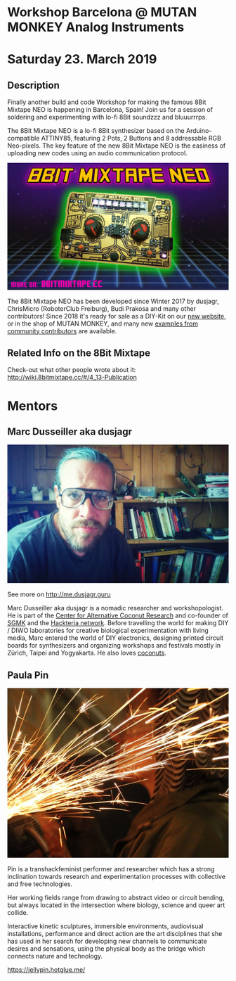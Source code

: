 # Workshop Barcelona @ MUTAN MONKEY Analog Instruments

# Saturday 23. March 2019

## Description 

Finally another build and code Workshop for making the famous 8Bit Mixtape NEO is happening in Barcelona, Spain! Join us for a session of soldering and experimenting with lo-fi 8Bit soundzzz and bluuurrrps.

The 8Bit Mixtape NEO is a lo-fi 8Bit synthesizer based on the Arduino-compatible ATTINY85, featuring 2 Pots, 2 Buttons and 8 addressable RGB Neo-pixels. The key feature of the new 8Bit Mixtape NEO is the easiness of uploading new codes using an audio communication protocol.

![](/images/8Bit-Mixtape_v30_80ies.jpg)

The 8Bit Mixtape NEO has been developed since Winter 2017 by dusjagr, ChrisMicro (RoboterClub Freiburg), Budi Prakosa and many other contributors! Since 2018 it's ready for sale as a DIY-Kit on our [new website](http://neo.8bitmixtape.cc/), or in the shop of MUTAN MONKEY, and many new [examples from community contributors](http://neo.8bitmixtape.cc/mixtape) are available.

## Related Info on the 8Bit Mixtape

Check-out what other people wrote about it:
http://wiki.8bitmixtape.cc/#/4_13-Publication

# Mentors

## Marc Dusseiller aka dusjagr

![dusjagr portrait Kampfbrille](images/ZagrebWorkshop/dusjagr_Kampfbrille.jpg)

See more on http://me.dusjagr.guru

Marc Dusseiller aka dusjagr is a nomadic researcher and workshopologist. He is part of the [Center for Alternative Coconut Research](http://www.randelab.ch/) and co-founder of [SGMK](http://mechatronicart.ch) and the [Hackteria network](http://hackteria.org). Before travelling the world for making DIY / DIWO laboratories for creative biological experimentation with living media, Marc entered the world of DIY electronics, designing printed circuit boards for synthesizers and organizing workshops and festivals mostly in Zürich, Taipei and Yogyakarta. He also loves [coconuts](http://neo.8bitmixtape.cc/).

## Paula Pin

![](images/pin_sparks_portrait.jpg)

Pin is a transhackfeminist performer and researcher which has a strong inclination towards research and experimentation processes with collective and free technologies.

Her working fields range from drawing to abstract video or circuit bending, but always located in the intersection where biology, science and queer art collide.

Interactive kinetic sculptures, immersible environments, audiovisual installations, performance and direct action are the art disciplines that she has used in her search for developing new channels to communicate desires and sensations, using the physical body as the bridge which connects nature and technology.

https://jellypin.hotglue.me/
